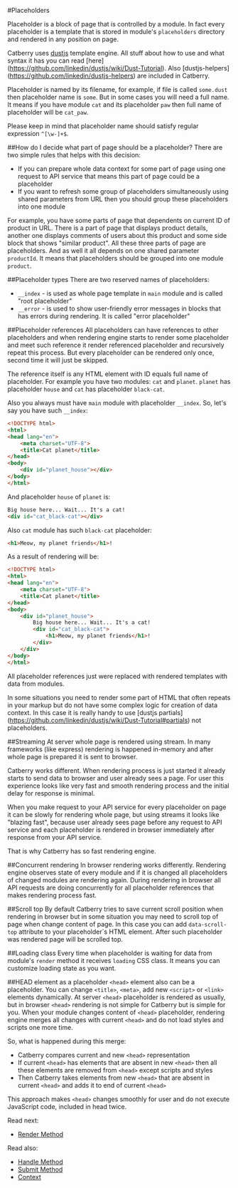 #Placeholders

Placeholder is a block of page that is controlled by a module. In fact every
placeholder is a template that is stored in module's `placeholders` directory 
and rendered in any position on page.

Catberry uses [dustjs](https://github.com/linkedin/dustjs) template engine.
All stuff about how to use and what syntax it has you can read [here]
(https://github.com/linkedin/dustjs/wiki/Dust-Tutorial). Also [dustjs-helpers]
(https://github.com/linkedin/dustjs-helpers) are included in Catberry.

Placeholder is named by its filename, for example, if file is called `some.dust`
then placeholder name is `some`. But in some cases you will need a full name. 
It means if you have module `cat` and its placeholder `paw` then 
full name of placeholder will be `cat_paw`.
 
Please keep in mind that placeholder name should satisfy regular expression
`^[\w-]+$`.

##How do I decide what part of page should be a placeholder?
There are two simple rules that helps with this decision:

* If you can prepare whole data context for some part of page using one request 
to API service that means this part of page could be a placeholder
* If you want to refresh some group of placeholders simultaneously using 
shared parameters from URL then you should group these placeholders into 
one module

For example, you have some parts of page that dependents on current ID of 
product in URL. There is a part of page that displays product details, 
another one displays comments of users about this product and some side block 
that shows "similar product". All these three parts of page are placeholders.
And as well it all depends on one shared parameter `productId`. It means that
placeholders should be grouped into one module `product`.

##Placeholder types
There are two reserved names of placeholders:

* `__index` - is used as whole page template in `main` module and 
is called "root placeholder"
* `__error` - is used to show user-friendly error messages in blocks that has 
errors during rendering. It is called "error placeholder"

##Placeholder references
All placeholders can have references to other placeholders and when rendering
engine starts to render some placeholder and meet such reference it render
referenced placeholder and recursively repeat this process. 
But every placeholder can be rendered only once, second time it will just be
skipped.

The reference itself is any HTML element with ID equals full name 
of placeholder. For example you have two modules: `cat` and `planet`. 
`planet` has placeholder `house` and `cat` has placeholder `black-cat`.

Also you always must have `main` module with placeholder `__index`.
So, let's say you have such `__index`:

```html
<!DOCTYPE html>
<html>
<head lang="en">
    <meta charset="UTF-8">
    <title>Cat planet</title>
</head>
<body>
	<div id="planet_house"></div>
</body>
</html>
```

And placeholder `house` of `planet` is:
```html
Big house here... Wait... It's a cat!
<div id="cat_black-cat"></div>
```

Also `cat` module has such `black-cat` placeholder:
```html
<h1>Meow, my planet friends</h1>!
```

As a result of rendering will be:

```html
<!DOCTYPE html>
<html>
<head lang="en">
    <meta charset="UTF-8">
    <title>Cat planet</title>
</head>
<body>
	<div id="planet_house">
		Big house here... Wait... It's a cat!
		<div id="cat_black-cat">
			<h1>Meow, my planet friends</h1>!
		</div>
	</div>
</body>
</html>
```

All placeholder references just were replaced with rendered templates with data
from modules.

In some situations you need to render some part of HTML that often repeats
in your markup but do not have some complex logic for creation of data context.
In this case it is really handy to use [dustjs partials]
(https://github.com/linkedin/dustjs/wiki/Dust-Tutorial#partials) 
not placeholders.
 
##Streaming
At server whole page is rendered using stream. In many frameworks (like express)
rendering is happened in-memory and after whole page is prepared 
it is sent to browser.

Catberry works different. When rendering process is just started it already 
starts to send data to browser and user already sees a page. 
For user this experience looks like very fast and smooth rendering process and 
the initial delay for response is minimal.

When you make request to your API service for every placeholder on page it can
be slowly for rendering whole page, but using streams it looks like "blazing
fast", because user already sees page before any request to API service and each 
placeholder is rendered in browser immediately after response from your API 
service.

That is why Catberry has so fast rendering engine.

##Concurrent rendering
In browser rendering works differently. Rendering engine observes state of
every module and if it is changed all placeholders of changed modules are 
rendering again. During rendering in browser all API requests are doing 
concurrently for all placeholder references that makes rendering process fast.

##Scroll top
By default Catberry tries to save current scroll position when rendering 
in browser but in some situation you may need to scroll top of page when change
content of page. In this case you can add `data-scroll-top` attribute to your
placeholder`s HTML element. After such placeholder was rendered page will be 
scrolled top.

##Loading class
Every time when placeholder is waiting for data from module's `render` method
it receives `loading` CSS class. It means you can customize loading state as 
you want.

##HEAD element as a placeholder
`<head>` element also can be a placeholder. You can change `<title>`, `<meta>`,
add new `<script>` or `<link>` elements dynamically. At server `<head>` 
placeholder is rendered as usually, but in browser `<head>` rendering is 
not simple for Catberry but is simple for you. When your module changes 
content of `<head>` placeholder, rendering engine merges all changes with 
current `<head>` and do not load styles and scripts one more time.

So, what is happened during this merge:

* Catberry compares current and new `<head>` representation
* If current `<head>` has elements that are absent in new `<head>` then all 
these elements are removed from `<head>` except scripts and styles
* Then Catberry takes elements from new `<head>` that are absent in current 
`<head>` and adds it to end of current `<head>`

This approach makes `<head>` changes smoothly for user and do not execute 
JavaScript code, included in head twice.

Read next:

* [Render Method](render-method.md)

Read also:

* [Handle Method](handle-method.md)
* [Submit Method](submit-method.md)
* [Context](context.md)
